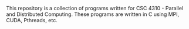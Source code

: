 This repository is a collection of programs written for CSC 4310 - Parallel and Distributed Computing. These programs are written in C using MPI, CUDA, Pthreads, etc.
